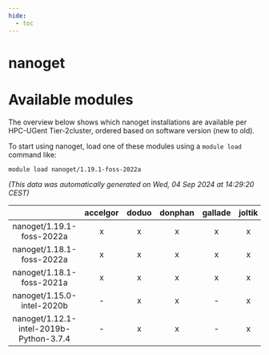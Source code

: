 ```yaml
---
hide:
  - toc
---
```


nanoget
=======

# Available modules


The overview below shows which nanoget installations are available per HPC-UGent Tier-2cluster, ordered based on software version (new to old).

To start using nanoget, load one of these modules using a `module load` command like:

```shell
module load nanoget/1.19.1-foss-2022a
```

*(This data was automatically generated on Wed, 04 Sep 2024 at 14:29:20 CEST)*  

| |accelgor|doduo|donphan|gallade|joltik|shinx|skitty|
| :---: | :---: | :---: | :---: | :---: | :---: | :---: | :---: |
|nanoget/1.19.1-foss-2022a|x|x|x|x|x|-|x|
|nanoget/1.18.1-foss-2022a|x|x|x|x|x|-|x|
|nanoget/1.18.1-foss-2021a|x|x|x|x|x|-|x|
|nanoget/1.15.0-intel-2020b|-|x|x|-|x|-|x|
|nanoget/1.12.1-intel-2019b-Python-3.7.4|-|x|x|-|x|-|x|

